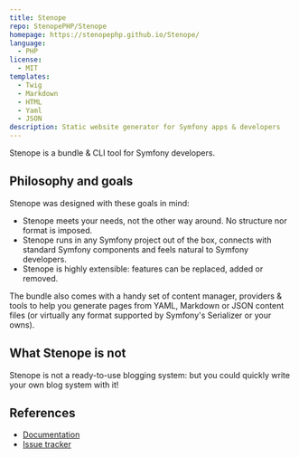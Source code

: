 ```yaml
---
title: Stenope
repo: StenopePHP/Stenope
homepage: https://stenopephp.github.io/Stenope/
language:
  - PHP
license:
  - MIT
templates:
  - Twig
  - Markdown
  - HTML
  - Yaml
  - JSON
description: Static website generator for Symfony apps & developers
---
```


Stenope is a bundle & CLI tool for Symfony developers. 

## Philosophy and goals

Stenope was designed with these goals in mind:

- Stenope meets your needs, not the other way around. No structure nor format is imposed.
- Stenope runs in any Symfony project out of the box, connects with standard Symfony components and feels natural to Symfony developers.
- Stenope is highly extensible: features can be replaced, added or removed.

The bundle also comes with a handy set of content manager, providers & tools to help you generate pages from YAML, Markdown or JSON content files (or virtually any format supported by Symfony's Serializer or your owns).

## What Stenope is not
  
Stenope is not a ready-to-use blogging system: but you could quickly write your own blog system with it!

## References

- [Documentation](https://stenopephp.github.io/Stenope/)
- [Issue tracker](https://github.com/StenopePHP/Stenope/issues)
